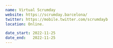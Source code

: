 ```yaml
---
name: Virtual Scrumday
website: https://scrumday.barcelona/
twitter: https://mobile.twitter.com/scrumdayb
location: Online.

date_start: 2022-11-25
date_end:   2022-11-25
---
```

